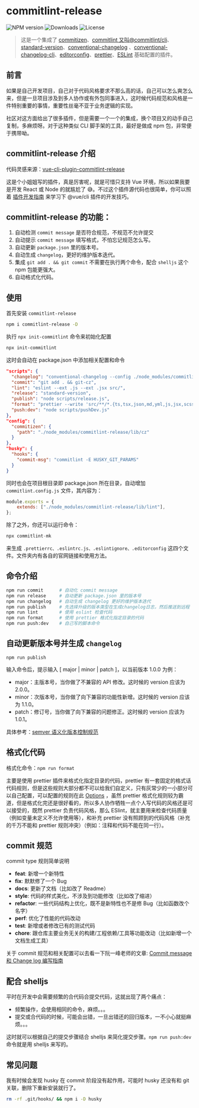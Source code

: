 <!-- @format -->

# commitlint-release

![NPM version](https://img.shields.io/npm/v/commitlint-release)
![Downloads](https://img.shields.io/npm/dw/commitlint-release)
![License](https://img.shields.io/npm/l/commitlint-release)

> 这是一个集成了 [commitizen](https://www.npmjs.com/package/commitizen)、[commitlint 又叫@commitlint/cli](https://github.com/conventional-changelog/commitlint)、[standard-version](https://www.npmjs.com/package/standard-version)、[conventional-changelog](https://www.npmjs.com/package/conventional-changelog) 、[conventional-changelog-cli](https://www.npmjs.com/package/conventional-changelog-cli)、[editorconfig](https://editorconfig.org)、[prettier](https://prettier.io/)、[ESLint](https://eslint.org/) 基础配置的插件。

## 前言

如果是自己开发项目，自己对于代码风格要求不那么高的话，自己可以怎么爽怎么来，但是一旦项目涉及到多人协作或有外包同事进入，这时候代码规范和风格是一件特别重要的事情，重要性丝毫不亚于业务逻辑的实现。

社区对这方面给出了很多插件，但是需要一个一个的集成，换个项目又的动手自己复制，多麻烦呀。对于这种类似 CLI 脚手架的工具，最好是做成 npm 包，非常便于携带呦。

## commitlint-release 介绍

代码灵感来源：[vue-cli-plugin-commitlint-release](https://github.com/wangjiaojiao77/vue-cli-plugin-commitlint-release#readme)

这是个小姐姐写的插件，真是厉害呢，就是可惜只支持 Vue 环境，所以如果我要是开发 React 或 Node 的就尴尬了 😅。不过这个插件源代码也很简单，你可以照着 [插件开发指南](https://cli.vuejs.org/zh/dev-guide/plugin-dev.html) 来学习下 @vue/cli 插件的开发技巧。

## commitlint-release 的功能：

1. 自动检测 `commit message` 是否符合规范，不规范不允许提交
2. 自动提示 `commit message` 填写格式，不怕忘记规范怎么写。
3. 自动更新 `package.json` 里的版本号。
4. 自动生成 `changelog`，更好的维护版本迭代。
5. 集成 `git add . && git commit` 不需要在执行两个命令，配合 `shelljs` 这个 npm 包能更强大。
6. 自动格式化代码。

## 使用

首先安装 `commitlint-release`

```bash
npm i commitlint-release -D
```

执行 `npx init-commitlint` 命令来初始化配置

```bash
npx init-commitlint
```

这时会自动在 package.json 中添加相关配置和命令

```json
"scripts": {
  "changelog": "conventional-changelog --config ./node_modules/commitlint-release/lib/log -i CHANGELOG.md -s -r 0",
  "commit": "git add . && git-cz",
  "lint": "eslint --ext .js --ext .jsx src/",
  "release": "standard-version",
  "publish": "node scripts/release.js",
  "format": "prettier --write 'src/**/*.{ts,tsx,json,md,yml,js,jsx,scss,less,stylus,vue}'",
  "push:dev": "node scripts/pushDev.js"
},
"config": {
  "commitizen": {
    "path": "./node_modules/commitlint-release/lib/cz"
  }
},
"husky": {
  "hooks": {
    "commit-msg": "commitlint -E HUSKY_GIT_PARAMS"
  }
}
```

同时也会在项目根目录即 package.json 所在目录，自动增加 `commitlint.config.js` 文件，其内容为：

```js
module.exports = {
	extends: ["./node_modules/commitlint-release/lib/lint"],
};
```

除了之外，你还可以运行命令：

```js
npx commitlint-mk
```

来生成 `.prettierrc、.eslintrc.js、.eslintignore、.editorconfig` 这四个文件。文件夹内有各自的官网链接和使用方法。

## 命令介绍

```bash
npm run commit      # 自动化 commit message
npm run release     # 自动更新 package.json 里的版本号
npm run changelog   # 自动生成 changelog 更好的维护版本迭代
npm run publish     # 先选择升级的版本类型在生成changelog日志，然后推送到远程
npm run lint        # 使用 eslint 检查代码
npm run format      # 使用 prettier 格式化指定目录的代码
npm run push:dev    # 自己写的脚本命令
```

## 自动更新版本号并生成 `changelog`

```
npm run publish
```

输入命令后，提示输入 [ major | minor | patch ]，以当前版本 1.0.0 为例：

-   major：主版本号，当你做了不兼容的 API 修改。这时候的 version 应该为 2.0.0。
-   minor：次版本号，当你做了向下兼容的功能性新增。这时候的 version 应该为 1.1.0。
-   patch：修订号，当你做了向下兼容的问题修正。这时候的 version 应该为 1.0.1。

具体参考：[semver 语义化版本控制规范](https://semver.org/lang/zh-CN/)

## 格式化代码

格式化命令：`npm run format`

主要是使用 prettier 插件来格式化指定目录的代码，prettier 有一套固定的格式话代码规则，但是这些规则大部分都不可以给我们自定义，只有灰常少的一小部分可以自己配置，可以配置的规则在此 [Options](https://prettier.io/docs/en/options.html) ，虽然 prettier 格式化规则较为霸道，但是格式化完还是很好看的，所以多人协作牺牲一点个人写代码的风格还是可以接受的，既然 prettier 负责代码风格，那么 ESlint，就主要用来检查代码质量（例如变量未定义不允许使用等），和补充 prettier 没有照顾到的代码风格（补充的千万不能和 prettier 规则冲突）（例如：注释和代码不能在同一行）。

## commit 规范

commit type 规则简单说明

-   **feat**: 新增一个新特性
-   **fix**: 默默修了一个 Bug
-   **docs**: 更新了文档（比如改了 Readme）
-   **style**: 代码的样式美化，不涉及到功能修改（比如改了缩进）
-   **refactor**: 一些代码结构上优化，既不是新特性也不是修 Bug（比如函数改个名字）
-   **perf**: 优化了性能的代码改动
-   **test**: 新增或者修改已有的测试代码
-   **chore**: 跟仓库主要业务无关的构建/工程依赖/工具等功能改动（比如新增一个文档生成工具）

关于 commit 规范和相关配置可以去看一下阮一峰老师的文章: [Commit message 和 Change log 编写指南](http://www.ruanyifeng.com/blog/2016/01/commit_message_change_log.html)

## 配合 shelljs

平时在开发中会需要频繁的合代码合提交代码，这就出现了两个痛点：

-   频繁操作，会使用相同的命令，麻烦。。。
-   提交或合代码的时候，可能会出错，一旦出错还的回归版本，一不小心就挺麻烦。。。

这时就可以根据自己的提交步骤结合 shelljs 来简化提交步骤。`npm run push:dev` 命令就是用 shelljs 来写的。

## 常见问题

我有时候会发现 husky 在 commit 阶段没有起作用，可能时 husky 还没有和 git 关联，删除下重新安装就行了。

```bash
rm -rf .git/hooks/ && npm i -D husky
```
